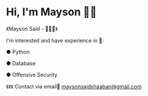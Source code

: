 # Hi, I'm Mayson 👋🏼 

 《Mayson Said - 👩🏻‍💻》
 

I'm interested and have experience in 📌: 

● Python 

● Database

● Offensive Security 

《《《 Contact via email📩 maysonsaidshaaban@gmail.com 

